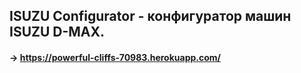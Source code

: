 ## ISUZU Configurator - конфигуратор машин ISUZU D-MAX.

#### -> https://powerful-cliffs-70983.herokuapp.com/




